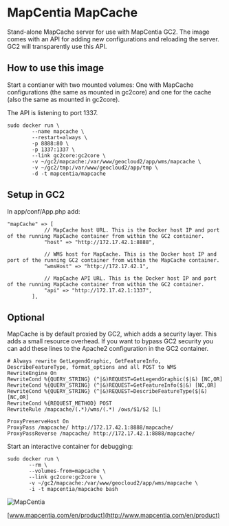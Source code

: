 # MapCentia MapCache
Stand-alone MapCache server for use with MapCentia GC2. The image comes with an API for adding new configurations and reloading the server. GC2 will transparently use this API.

## How to use this image
Start a contianer with two mounted volumes: One with MapCache configurations (the same as mounted in gc2core) and one for the cache (also the same as mounted in gc2core).

The API is listening to port 1337.

        
    sudo docker run \
            --name mapcache \
            --restart=always \
            -p 8888:80 \
            -p 1337:1337 \
            --link gc2core:gc2core \
            -v ~/gc2/mapcache:/var/www/geocloud2/app/wms/mapcache \
            -v ~/gc2/tmp:/var/www/geocloud2/app/tmp \
            -d -t mapcentia/mapcache

## Setup in GC2
In app/conf/App.php add:


    "mapCache" => [
                // MapCache host URL. This is the Docker host IP and port of the running MapCache container from within the GC2 container.
                "host" => "http://172.17.42.1:8888",
    
                // WMS host for MapCache. This is the Docker host IP and port of the running GC2 container from within the MapCache container.
                "wmsHost" => "http://172.17.42.1",
    
                // MapCache API URL. This is the Docker host IP and port of the running MapCache container from within the GC2 container.
                "api" => "http://172.17.42.1:1337",
            ],


## Optional
MapCache is by default proxied by GC2, which adds a security layer. This adds a small resource overhead. If you want to bypass GC2 security you can add these lines to the Apache2 configuration in the GC2 container.

    # Always rewrite GetLegendGraphic, GetFeatureInfo, DescribeFeatureType, format_options and all POST to WMS
    RewriteEngine On
    RewriteCond %{QUERY_STRING} (^|&)REQUEST=GetLegendGraphic($|&) [NC,OR]
    RewriteCond %{QUERY_STRING} (^|&)REQUEST=GetFeatureInfo($|&) [NC,OR]
    RewriteCond %{QUERY_STRING} (^|&)REQUEST=DescribeFeatureType($|&) [NC,OR]
    RewriteCond %{REQUEST_METHOD} POST
    RewriteRule /mapcache/(.*)/wms/(.*) /ows/$1/$2 [L]
    
    ProxyPreserveHost On
    ProxyPass /mapcache/ http://172.17.42.1:8888/mapcache/
    ProxyPassReverse /mapcache/ http://172.17.42.1:8888/mapcache/


Start an interactive container for debugging:
    
    sudo docker run \
           --rm \
           --volumes-from=mapcache \
           --link gc2core:gc2core \
           -v ~/gc2/mapcache:/var/www/geocloud2/app/wms/mapcache \
           -i -t mapcentia/mapcache bash
            
                
![MapCentia](https://geocloud.mapcentia.com/assets/images/MapCentia_geocloud_200.png)

[www.mapcentia.com/en/product](http://www.mapcentia.com/en/product)